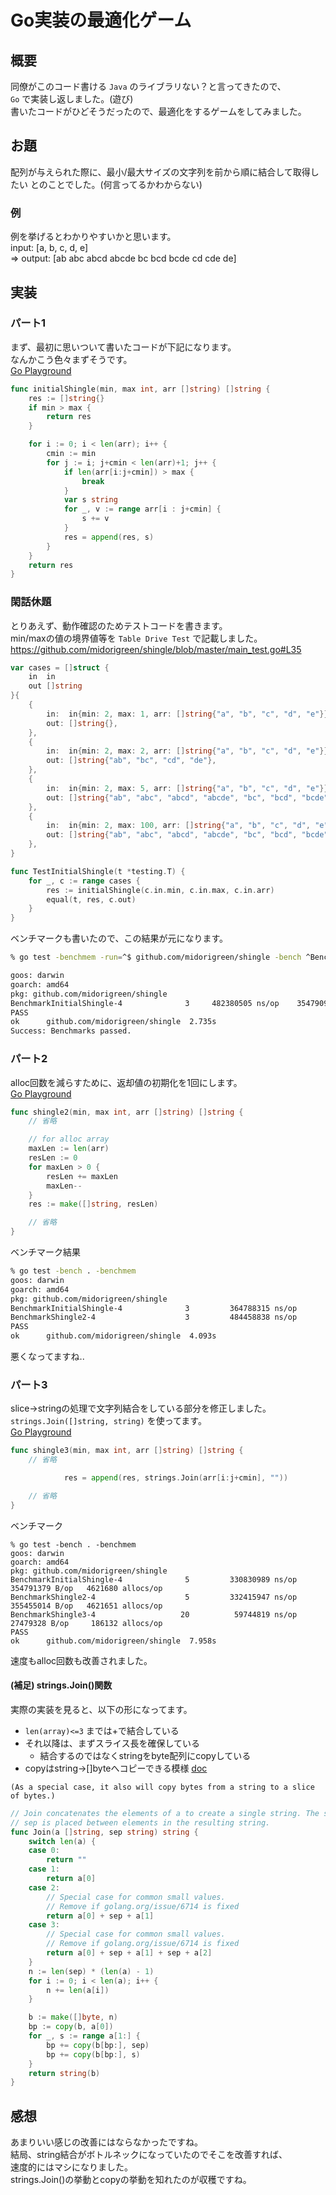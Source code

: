 # Go実装の最適化ゲーム

## 概要
同僚がこのコード書ける `Java` のライブラリない？と言ってきたので、  
`Go` で実装し返しました。(遊び)  
書いたコードがひどそうだったので、最適化をするゲームをしてみました。  

## お題
配列が与えられた際に、最小/最大サイズの文字列を前から順に結合して取得したい
とのことでした。(何言ってるかわからない)

### 例
例を挙げるとわかりやすいかと思います。  
input: [a, b, c, d, e]  
=> output: [ab abc abcd abcde bc bcd bcde cd cde de]  

## 実装
### パート1
まず、最初に思いついて書いたコードが下記になります。  
なんかこう色々まずそうです。  
[Go Playground](https://play.golang.org/p/_oj1H3CRzb)
```go
func initialShingle(min, max int, arr []string) []string {
	res := []string{}
	if min > max {
		return res
	}

	for i := 0; i < len(arr); i++ {
		cmin := min
		for j := i; j+cmin < len(arr)+1; j++ {
			if len(arr[i:j+cmin]) > max {
				break
			}
			var s string
			for _, v := range arr[i : j+cmin] {
				s += v
			}
			res = append(res, s)
		}
	}
	return res
}
```

### 閑話休題
とりあえず、動作確認のためテストコードを書きます。  
min/maxの値の境界値等を `Table Drive Test` で記載しました。
https://github.com/midorigreen/shingle/blob/master/main_test.go#L35
```go
var cases = []struct {
	in  in
	out []string
}{
	{
		in:  in{min: 2, max: 1, arr: []string{"a", "b", "c", "d", "e"}},
		out: []string{},
	},
	{
		in:  in{min: 2, max: 2, arr: []string{"a", "b", "c", "d", "e"}},
		out: []string{"ab", "bc", "cd", "de"},
	},
	{
		in:  in{min: 2, max: 5, arr: []string{"a", "b", "c", "d", "e"}},
		out: []string{"ab", "abc", "abcd", "abcde", "bc", "bcd", "bcde", "cd", "cde", "de"},
	},
	{
		in:  in{min: 2, max: 100, arr: []string{"a", "b", "c", "d", "e"}},
		out: []string{"ab", "abc", "abcd", "abcde", "bc", "bcd", "bcde", "cd", "cde", "de"},
	},
}

func TestInitialShingle(t *testing.T) {
	for _, c := range cases {
		res := initialShingle(c.in.min, c.in.max, c.in.arr)
		equal(t, res, c.out)
	}
}
```

ベンチマークも書いたので、この結果が元になります。  
```sh
% go test -benchmem -run=^$ github.com/midorigreen/shingle -bench ^BenchmarkInitialShingle$

goos: darwin
goarch: amd64
pkg: github.com/midorigreen/shingle
BenchmarkInitialShingle-4   	       3	 482380505 ns/op	354790944 B/op	 4621679 allocs/op
PASS
ok  	github.com/midorigreen/shingle	2.735s
Success: Benchmarks passed.
```

### パート2
alloc回数を減らすために、返却値の初期化を1回にします。  
[Go Playground](https://play.golang.org/p/Y-o0etalwF)
```go
func shingle2(min, max int, arr []string) []string {
	// 省略

	// for alloc array
	maxLen := len(arr)
	resLen := 0
	for maxLen > 0 {
		resLen += maxLen
		maxLen--
	}
	res := make([]string, resLen)

	// 省略
}
```

ベンチマーク結果
```sh
% go test -bench . -benchmem
goos: darwin
goarch: amd64
pkg: github.com/midorigreen/shingle
BenchmarkInitialShingle-4              3         364788315 ns/op        354790757 B/op   4621679 allocs/op
BenchmarkShingle2-4                    3         484458838 ns/op        355455082 B/op   4621651 allocs/op
PASS
ok      github.com/midorigreen/shingle  4.093s
```
悪くなってますね..  

### パート3
slice->stringの処理で文字列結合をしている部分を修正しました。  
`strings.Join([]string, string)` を使ってます。  
[Go Playground](https://play.golang.org/p/s009mJXiGG)
```go
func shingle3(min, max int, arr []string) []string {
	// 省略

			res = append(res, strings.Join(arr[i:j+cmin], ""))

	// 省略
}
```

ベンチマーク
```
% go test -bench . -benchmem
goos: darwin
goarch: amd64
pkg: github.com/midorigreen/shingle
BenchmarkInitialShingle-4              5         330830989 ns/op        354791379 B/op   4621680 allocs/op
BenchmarkShingle2-4                    5         332415947 ns/op        355455014 B/op   4621651 allocs/op
BenchmarkShingle3-4                   20          59744819 ns/op        27479328 B/op     186132 allocs/op
PASS
ok      github.com/midorigreen/shingle  7.958s
```
速度もalloc回数も改善されました。

#### (補足) strings.Join()関数
実際の実装を見ると、以下の形になってます。  
- `len(array)<=3` までは+で結合している
- それ以降は、まずスライス長を確保している
	- 結合するのではなくstringをbyte配列にcopyしている
- copyはstring->[]byteへコピーできる模様 [doc](https://golang.org/pkg/builtin/#copy)
```
(As a special case, it also will copy bytes from a string to a slice of bytes.) 
```

```go
// Join concatenates the elements of a to create a single string. The separator string
// sep is placed between elements in the resulting string.
func Join(a []string, sep string) string {
	switch len(a) {
	case 0:
		return ""
	case 1:
		return a[0]
	case 2:
		// Special case for common small values.
		// Remove if golang.org/issue/6714 is fixed
		return a[0] + sep + a[1]
	case 3:
		// Special case for common small values.
		// Remove if golang.org/issue/6714 is fixed
		return a[0] + sep + a[1] + sep + a[2]
	}
	n := len(sep) * (len(a) - 1)
	for i := 0; i < len(a); i++ {
		n += len(a[i])
	}

	b := make([]byte, n)
	bp := copy(b, a[0])
	for _, s := range a[1:] {
		bp += copy(b[bp:], sep)
		bp += copy(b[bp:], s)
	}
	return string(b)
}
```

## 感想
あまりいい感じの改善にはならなかったですね。  
結局、string結合がボトルネックになっていたのでそこを改善すれば、  
速度的にはマシになりました。  
strings.Join()の挙動とcopyの挙動を知れたのが収穫ですね。  